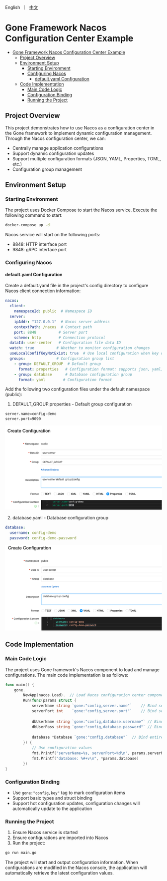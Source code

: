[//]: # (desc: Nacos Configuration Center Example)

<p>
    English&nbsp ｜&nbsp <a href="README_CN.md">中文</a>
</p>

# Gone Framework Nacos Configuration Center Example
- [Gone Framework Nacos Configuration Center Example](#gone-framework-nacos-configuration-center-example)
  - [Project Overview](#project-overview)
  - [Environment Setup](#environment-setup)
    - [Starting Environment](#starting-environment)
    - [Configuring Nacos](#configuring-nacos)
      - [default.yaml Configuration](#defaultyaml-configuration)
  - [Code Implementation](#code-implementation)
    - [Main Code Logic](#main-code-logic)
    - [Configuration Binding](#configuration-binding)
    - [Running the Project](#running-the-project)


## Project Overview

This project demonstrates how to use Nacos as a configuration center in the Gone framework to implement dynamic configuration management. Through the Nacos configuration center, we can:

- Centrally manage application configurations
- Support dynamic configuration updates
- Support multiple configuration formats (JSON, YAML, Properties, TOML, etc.)
- Configuration group management

## Environment Setup

### Starting Environment

The project uses Docker Compose to start the Nacos service. Execute the following command to start:

```bash
docker-compose up -d
```

Nacos service will start on the following ports:
- 8848: HTTP interface port
- 9848: gRPC interface port

### Configuring Nacos

#### default.yaml Configuration
Create a default.yaml file in the project's config directory to configure Nacos client connection information:

```yaml
nacos:
  client:
    namespaceId: public  # Namespace ID
  server:
    ipAddr: "127.0.0.1"  # Nacos server address
    contextPath: /nacos  # Context path
    port: 8848          # Server port
    scheme: http        # Connection protocol
  dataId: user-center   # Configuration file data ID
  watch: true          # Whether to monitor configuration changes
  useLocalConfIfKeyNotExist: true  # Use local configuration when key doesn't exist
  groups:              # Configuration group list
    - group: DEFAULT_GROUP  # Default group
      format: properties   # Configuration format: supports json, yaml, properties, toml
    - group: database      # Database configuration group
      format: yaml        # Configuration format
```

Add the following two configuration files under the default namespace (public):

1. DEFAULT_GROUP.properties - Default group configuration
```properties
server.name=config-demo
server.port=9090
```
![default-group.png](images/default-group.png)

2. database.yaml - Database configuration group
```yaml
database:
  username: config-demo
  password: config-demo-password
```
![database-group.png](images/database-group.png)


## Code Implementation

### Main Code Logic

The project uses Gone framework's Nacos component to load and manage configurations. The main code implementation is as follows:

```go
func main() {
    gone.
        NewApp(nacos.Load).  // Load Nacos configuration center component
        Run(func(params struct {
            serverName string `gone:"config,server.name"`    // Bind server.name configuration
            serverPort int    `gone:"config,server.port"`    // Bind server.port configuration
            
            dbUserName string `gone:"config,database.username"` // Bind database username
            dbUserPass string `gone:"config,database.password"` // Bind database password
            
            database *Database `gone:"config,database"`  // Bind entire database configuration block
        }) {
            // Use configuration values
            fmt.Printf("serverName=%s, serverPort=%d\n", params.serverName, params.serverPort)
            fmt.Printf("database: %#+v\n", *params.database)
        })
}
```

### Configuration Binding

- Use `gone:"config,key"` tag to mark configuration items
- Support basic types and struct binding
- Support hot configuration updates, configuration changes will automatically update to the application

### Running the Project

1. Ensure Nacos service is started
2. Ensure configurations are imported into Nacos
3. Run the project:
```bash
go run main.go
```

The project will start and output configuration information. When configurations are modified in the Nacos console, the application will automatically retrieve the latest configuration values.